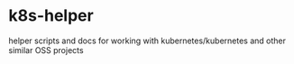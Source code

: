 # k8s-helper
helper scripts and docs for working with kubernetes/kubernetes and other similar OSS projects
